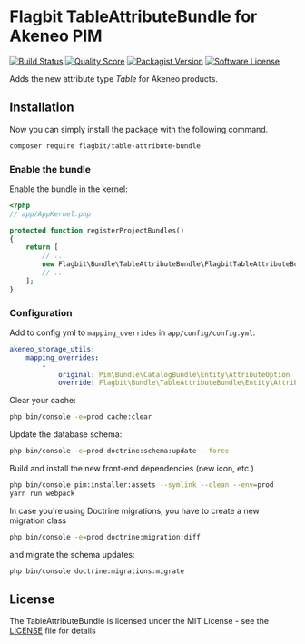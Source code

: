 # Flagbit TableAttributeBundle for Akeneo PIM #

[![Build Status](https://img.shields.io/travis/flagbit/akeneo-table-attribute-bundle.svg?style=flat-square)](https://github.com/flagbit/akeneo-table-attribute-bundle)
[![Quality Score](https://img.shields.io/scrutinizer/g/flagbit/akeneo-table-attribute-bundle.svg?style=flat-square)](https://scrutinizer-ci.com/g/Flagbit/akeneo-table-attribute-bundle)
[![Packagist Version](https://img.shields.io/packagist/v/flagbit/table-attribute-bundle.svg?style=flat-square)](https://packagist.org/packages/flagbit/table-attribute-bundle)
[![Software License](https://img.shields.io/badge/license-MIT-brightgreen.svg?style=flat-square)](LICENSE)

Adds the new attribute type *Table* for Akeneo products.

## Installation ##

Now you can simply install the package with the following command. 

``` bash
composer require flagbit/table-attribute-bundle
```

### Enable the bundle ###

Enable the bundle in the kernel:

``` php
<?php
// app/AppKernel.php

protected function registerProjectBundles()
{
    return [
        // ...
        new Flagbit\Bundle\TableAttributeBundle\FlagbitTableAttributeBundle(),
        // ...
    ];
}
```

### Configuration ###

Add to config yml to `mapping_overrides` in `app/config/config.yml`:

``` yml
akeneo_storage_utils:
    mapping_overrides:
        -
            original: Pim\Bundle\CatalogBundle\Entity\AttributeOption
            override: Flagbit\Bundle\TableAttributeBundle\Entity\AttributeOption
```

Clear your cache:

``` bash
php bin/console -e=prod cache:clear
```

Update the database schema:

``` bash
php bin/console -e=prod doctrine:schema:update --force
```

Build and install the new front-end dependencies (new icon, etc.)

``` bash
php bin/console pim:installer:assets --symlink --clean --env=prod
yarn run webpack
```

In case you're using Doctrine migrations, you have to create a new migration class

``` bash
php bin/console -e=prod doctrine:migration:diff
```

and migrate the schema updates:

``` bash
php bin/console doctrine:migrations:migrate
```

## License ##

The TableAttributeBundle is licensed under the MIT License - see the [LICENSE](LICENSE) file for details
